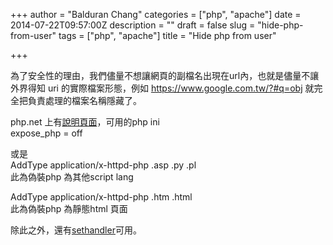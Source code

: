 +++
author = "Balduran Chang"
categories = ["php", "apache"]
date = 2014-07-22T09:57:00Z
description = ""
draft = false
slug = "hide-php-from-user"
tags = ["php", "apache"]
title = "Hide php from user"

+++


為了安全性的理由，我們儘量不想讓網頁的副檔名出現在url內，也就是儘量不讓外界得知 uri 的實際檔案形態，例如 https://www.google.com.tw/?#q=obj 就完全把負責處理的檔案名稱隱藏了。

php.net 上有[說明頁面](http://php.net/manual/en/security.hiding.php)，可用的php ini  
expose_php = off

或是  
AddType application/x-httpd-php .asp .py .pl  
此為偽裝php 為其他script lang

AddType application/x-httpd-php .htm .html  
此為偽裝php 為靜態html 頁面

除此之外，還有[sethandler](http://httpd.apache.org/docs/2.2/mod/core.html#sethandler)可用。

<script src="https://gist.github.com/balduran/f9cd4ef35231640477b2.js"></script>

